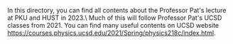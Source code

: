 In this directory, you can find all contents about the Professor Pat's lecture at PKU and HUST in 2023.\\ 
Much of this will follow Professor Pat's UCSD classes from 2021. You can find many useful contents 
on UCSD website https://courses.physics.ucsd.edu/2021/Spring/physics218c/index.html.
